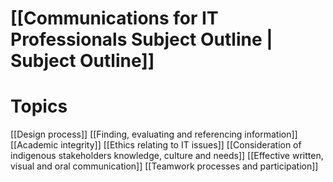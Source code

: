 # [[Communications for IT Professionals Subject Outline | Subject Outline]]
# Topics

[[Design process]]
[[Finding, evaluating and referencing information]]
[[Academic integrity]]
[[Ethics relating to IT issues]]
[[Consideration of indigenous stakeholders knowledge, culture and needs]]
[[Effective written, visual and oral communication]]
[[Teamwork processes and participation]]